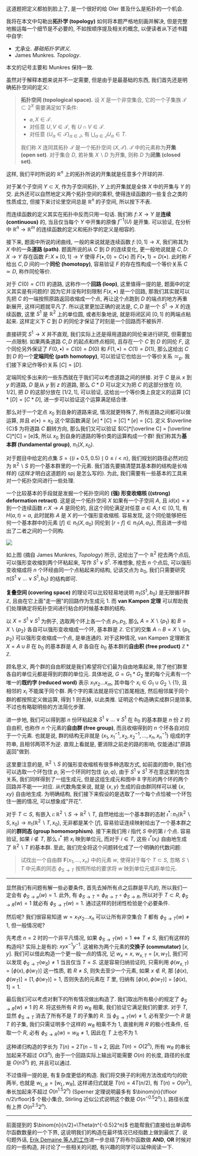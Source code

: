 这道题把定义都拍到脸上了, 是一个很好的给 OIer 普及什么是拓扑的一个机会.

我将在本文中勾勒出**拓扑学 (topology)** 如何将本题严格地刻画并解决, 但是完整地搬运每一个细节是不必要的, 不如按顺序提及相关的概念, 以便读者从下述书籍中自学:
- 尤承业. _基础拓扑学讲义_.
- James Munkres. _Topology_.

本文的记号主要和 Munkres 保持一致.

虽然对于解释本题来说并不一定需要, 但是由于是最基础的东西, 我们首先还是明确拓扑空间的定义: 

> **拓扑空间 (topological space).** 设 $X$ 是一个非空集合, 它的一个子集族 $\mathcal T\subset 2^X$ 需要满足如下条件:
> - $\varnothing, X\in \mathcal T$.
> - 对任意 $U, V\in \mathcal T$, 有 $U\cap V\in \mathcal T$.
> - 对任意 $\{U_{\alpha}\in \mathcal T\}_{\alpha\in J}$, 有 $\bigcup_{\alpha \in J} U_\alpha \in T$.
> 
> 我们称 $X$ 连同其拓扑 $\mathcal T$ 是一个拓扑空间 $(X,\mathcal T)$. $\mathcal T$ 中的元素称为**开集 (open set)**. 对于集合 $D$, 若补集 $X \smallsetminus D$ 为开集, 则称 $D$ 为**闭集 (closed set)**.

这样, 我们平时所说的 $\mathbb R^n$ 上的拓扑所说的开集就是任意多个开球的并. 

对于某个子空间 $Y\subset X$, 作为子空间拓扑, $Y$ 上的开集就是全体 $X$ 中的开集与 $Y$ 的交. 此外还可以自然地定义两个拓扑空间的乘积, 使得连续函数的一些复合之类的性质成立, 但接下来讨论里空间总是 $\mathbb R^n$ 的子空间, 所以按下不表.

而连续函数的定义其实在拓扑中反而只用一句话. 我们称 $f\colon X\to Y$ 是**连续 (continuous)** 的, 当且仅当每个 $Y$ 中开集的原像 $f^{-1}(U)$ 是开集. 可以验证, 在分析中 $\mathbb R^n \to \mathbb R^m$ 的连续函数的定义和拓扑学的定义是相容的.

接下来, 题面中所说的闭曲线, 一般的来说就是连续函数 $f\colon [0, 1]\to X$, 我们称其为 $X$ 中的一条**道路 (path)**. 题面所说的从 $C$ 到 $D$ 的连续变化, 更一般地说就是 $C, D\colon X\to Y$ 存在函数 $F\colon X\times [0, 1]\to Y$ 使得 $F(\bullet, 0) = C(\bullet)$ 而 $F(\bullet, 1) = D(\bullet)$. 此时称 $F$ 给出 $C,D$ 间的一个**同伦 (homotopy)**, 容易验证 $F$ 的存在性构成一个等价关系 $C\simeq D$, 称作同伦等价.

对于 $C(0)=C(1)$ 的道路, 这称作一个**回路 (loop)**, 这里值得一提的是, 题面中的定义其实是有问题的! 因为它并没有时刻限制 $F(x, \bullet)$ 是一个回路, 那我们其实就可以先把 $C$ 的一端按照原路返回收缩成一个点, 再让这个点跑到 $D$ 的端点的地方再重新展开, 这样问题就平凡了. 所以这里更加正确的说法是, $C, D$ 是一个 $S^1\to X$ 的连续函数, 这里 $S^1$ 是 $\mathbb R^2$ 上的单位圆, 或者形象地说, 就是将闭区间 $[0, 1]$ 的两端点粘起来. 这样定义下 $C$ 到 $D$ 的同伦才保证了时刻是一个回路而不被拆开.

直接研究 $S^1\to X$ 并不直观, 我们实际上还是得用道路的同伦来进行研究, 但需要加一点限制. 如果两条道路 $C,D$ 的起点和终点相同, 且存在一个 $C$ 到 $D$ 的同伦 $F$, 这个同伦另外保证了 $F(0, \bullet) = C(0)= D(0)$ 和 $F(1,\bullet) = C(1)=D(1)$, 那么这给出 $C$ 到 $D$ 的一个**定端同伦 (path homotopy)**, 可以验证它也给出一个等价关系 $\simeq_p$. 我们接下来记作等价关系 $[C]=[D]$.

定端同伦多出来的一些东西就在于我们可以考虑道路之间的拼接. 对于 $C$ 是从 $x$ 到 $y$ 的道路, $D$ 是从 $y$ 到 $z$ 的道路, 那么 $C*D$ 可以定义为把 $C$ 的这部分放在 $[0, 1/2]$, 把 $D$ 的这部分放在 $[1/2, 1]$, 可以验证, 这给出一个等价类上良定义的运算 $[C]*[D] = [C*D]$, 进一步可以验证这个运算满足结合律.

那么对于一个定点 $x_0$ 到自身的道路来说, 情况就更特殊了, 所有道路之间都可以做运算, 并且 $e(\bullet)=x_0$ 这个常函数满足 $[e]*[C] = [C]*[e] = [C]$. 定义 $\overline {C}$ 为将道路 $C$ 翻转方向, 那么我们又可以验证 $[C]*[\overline C] = [\overline C]*[C] = [e]$, 所以 $x_0$ 到自身的道路的等价类的运算构成一个群! 我们称其为**基本群 (fundamental group)**, $\pi_1(X,x_0)$. 

对于题目中给定的点集 $S = \{(i+0.5, 0.5) \mid 0\leq i < n\}$, 我们规划的路径必然对应为 $\mathbb R^2 \smallsetminus S$ 的一个基本群里的一个元素. 我们首先要搞清楚其基本群的结构是长啥样的 (这样才明白这道题的 spj 是怎么写的). 为此, 我们需要有一些基本的工具来对一个拓扑空间进行一些处理.

一个比较基本的手段就是发掘一个拓扑空间的 **(强) 形变收缩核 ((strong) deformation retract)**. 这是说一个拓扑空间 $X$ 如果有一个子空间 $A$, 且 $id(x) = x$ 到一个连续函数 $r\colon X\to A$ 是同伦的, 且这个同伦满足对任意 $a\in A, t\in [0, 1]$, 有 $H(a, t) = a$, 此时就称 $A$ 是 $X$ 的一个强形变收缩核. 容易发现, 这个同伦能够把任何一个基本群中的元素 $[f] \in \pi_1(X,a_0)$ 同伦到 $[r\circ f] \in \pi_1(A, a_0)$, 而且进一步给出了二者之间的一个同构.

![](https://cdn.luogu.com.cn/upload/image_hosting/hmqeu7y1.png)

如上图 (摘自 James Munkres, _Topology_) 所示, 这给出了一个 $\mathbb R^2$ 挖去两个点后, 可以强形变收缩到两个环粘起来, 写作 $S^1 \vee S^1$. 不难想象, 挖去 $n$ 个点后, 可以强形变收缩成将 $n$ 个环经由同一个点粘起来的结构, 记该交点为 $b_0$, 我们只需要研究 $\pi(S^1 \vee \dots \vee S^1, b_0)$ 的结构即可.

**复叠空间 (covering space)** 的理论可以比较轻易地说明 $\pi_1(S^1, b_0)$ 是无限循环群 $\mathbb Z$, 且由在它上面"走一圈"的回路作为生成元 $1$. 而 **van Kampen 定理** 可以帮助我们处理确定将拓扑空间进行粘合的时候基本群的结构.

以 $X=S^1 \vee S^1$ 为例子, 选取两个环上各一个点 $p_1, p_2$, 那么 $A=X \smallsetminus \{p_1\}$ 和 $B=X \smallsetminus \{p_2\}$ 各自可以强形变收缩成一个环, 基本群是 $\mathbb Z$. 它们的交集 $A\cap B = X \smallsetminus \{p_1, p_2\}$ 可以强形变收缩成一个点, 是单连通的. 对于这种情况, van Kampen 定理断言 $X= A\cup B$ 在 $b_0$ 的基本群是 $A$, $B$ 各自在 $b_0$ 基本群的**自由积 (free product)** $\mathbb Z * \mathbb Z$.

顾名思义, 两个群的自由积就是我们希望将它们最为自由地乘起来, 除了他们群里各自的单位元都是得到的群的单位元. 具体地说, $G = G_1 * G_2$ 里的每个元素有一个唯一的**既约字 (reduced word)** 表示 $x_1 x_2 \dots x_m$, 其中每个 $x_i \in G_1 \cup G_2 \smallsetminus \{1\}$, 且相邻的 $x_i$ 不能属于同个群. 两个字的乘法就是将它们首尾相连, 然后相邻属于同个群的都按照定义做运算, 得到 $1$ 则去掉, 以此类推. 证明这个构造确实成群只是琐事, 不过也有略聪明些的方法简化步骤.

进一步地, 我们可以得到那 $n$ 份环粘起来 $S^1 \vee \dots \vee S^1$ 在 $b_0$ 的基本群是 $n$ 份 $\mathbb Z$ 的自由积, 也称作 $n$ 个元素的**自由群 (free group)**, 而且收缩得到的 $n$ 个环各自对应于一个元素. 也就是说, 群的结构无非就是 $\{x_1, x_1^{-1}, x_2, x_2^{-1},\dots, x_n, x_n^{-1}\}$ 组成的字符串, 且相邻两项不为逆. 直观上看就是, 要消除之前走的路的影响, 仅能通过"原路返回"做到.

这里要注意的是, $\mathbb R^2 \smallsetminus S$ 的强形变收缩核有很多种选取方式, 如前面的图中, 我们也可以选取一个环包住 $p$, 另一个环同时包住 $\{p, q\}$, 由于 $S^1 \vee S^1$ 不在意这里的包含关系, 我们同样得到了一组生成元, 但是这组生成元和图中 8 字形的两个环的两个回路并不能一一对应. 从代数角度来说, 就是 $\{x,y\}$ 生成的自由群同样可以被 $\{x, xy\}$ 自由地生成. 为明确结构, 我们接下来假设的是选取了一个每个点恰被一个环包住一圈的情况, 可以想象成"开花".

对于 $T\subset S$, 有嵌入 $\iota\colon \mathbb R^2 \smallsetminus S \to \mathbb R^2 \smallsetminus T$, 自然地给出一个基本群的态射 $\iota^* \colon \pi_1(\mathbb R^2 \smallsetminus S, x_0)
\to \pi_1(\mathbb R^2 \smallsetminus T,x_0)$, 无非都是某个 $[f]$, 容易验证连续映射给出了一个基本群之间的**群同态 (group homomorphism)**. 接下来我们用 $i$ 指代 $S$ 中的第 $i$ 个点. 容易验证, 如果 $i\notin T$, 那么 $\iota^*$ 把 $x_i$ 映到单位元, 而对于 $i\in T$, 这些 $\iota^*(x_i)$ 自由地生成了 $\mathbb R^2 \smallsetminus T$ 的基本群. 至此, 我们完全将这个问题转化成了一个明确的代数问题:

> 试找出一个自由群 $\mathbf F(x_1,\dots,x_n)$ 中的元素 $w$, 使得对于每个 $T\subset S$, 忽略 $S\smallsetminus T$ 中元素的同态 $\phi_{S\to T}$ 按照所给的要求将 $w$ 映到单位元或非单位元.

---

显然我们有问题有解一些必要条件, 首先去掉所有点之后群是平凡的, 所以我们一定会有 $\phi_{S\to \varnothing} (w) = 1$. 此外, 有 $\phi_{S\to T} = \phi_{R\to T} \circ \phi_{S\to R}$, 所以对于 $T\subset R$, $\phi_{S\to R}(w)=1$ 就必有 $\phi_{S\to T}(w) = 1$. 通过这样的封闭性检验是个必要条件.

然后呢? 我们很容易知道 $w=x_1x_2\dots x_n$ 可以让所有非空集合 $T$ 都有 $\phi_{S\to T}(w)\neq 1$, 但一般情况呢?

先考虑 $n=2$ 时的一个非平凡情况, 如果 $\phi_{S\to T}(w)=1 \iff T \neq S$, 我们有这样的构造吗? 实际上是有的: $xyx^{-1}y^{-1}$. 这被称为两个元素的**交换子 (commutator)** $[x,y]$. 我们可以借此构造一个更一般一点的情况, 记 $w_{x} = x$, $w_{x, T} = [x, w_T]$, 我们可以发现 $\phi_{S\to T}(w_S) \neq 1$ 当且仅当 $T= S$. 这是容易归纳验证的, 只需利用 $\phi(w_{x, T}) = [\phi(x), \phi(w_T)]$ 这一性质, 若 $R\neq S$, 则失去至少一个元素, 如果 $x\notin R$, 那 $[\phi(x), \phi(w_T)] = [1, \phi(w_T)] = 1$, 否则失去的元素在 $T$ 里, 归纳有 $[\phi(x), \phi(w_T)] = [\phi(x), 1] = 1$.

最后我们可以考虑对剩下的所有情况做出构造了. 我们取出所有极小的规定了 $\phi_{S\to R}(w)\neq 1$ 的 $R$. 将这些所有 $R$ 的 $w_R$ 相乘, 我们验证它满足我们的要求. 对于 $T$, 显然 $\phi_{S\to T}$ 消去了所有不是 $T$ 的子集的 $R$. 当 $\phi_{S\to T}(w)\neq 1$, 必有至少一个 $R$ 是 $T$ 的子集, 我们只需证明多个这样的 $w_R$ 相乘不为 $1$, 直接利用 $R$ 的极小性条件, 任取一个 $R$, 必有 $\phi_{S\to R}(w) = w_R \neq 1$, 因此在 $T$ 上也不为 $1$.

这种递归构造的字长为 $T(n) = 2T(n-1) + 2$, 因此 $T(n) = O(2^n)$, 所有 $w_R$ 的串长加起来不超过 $O(3^n)$, 由于一个回路实际上输出可能需要 $O(n)$ 的长度, 路径的长度是 $O(n3^n)$ 的, 并且可以通过.

不过值得一提的是, 有复杂度更低的构造. 我们将交换子的利用方法改成均匀的砍两半, 也就是 $w_{L,R} = [w_L, w_R]$, 这样递归式就是 $T(n) = 4T(n/2)$, 有 $T(n) = O(n^2)$, 串长加起来不超过 $O(n^{1.5} 2^n)$ (Sperner 定理说明最多有 $\binom{n}{\lfloor n/2\rfloor}$ 个极小集合, Stirling 近似公式说明这个数是 $O(n^{-0.5}2^n)$.), 路径长度有上界 $O(n^{2.5} 2^n)$.

---

前面提到的 $\binom{n}{n/2}=\Theta(n^{-0.5}2^n)$ 也能帮我们直接给出单调布尔函数数量的一个下界, 这说明我们的构造在最坏情况已经指数上做到最优了. 说句题外话, [Erik Demaine 等人的工作](https://arxiv.org/abs/1203.3602)进一步总结了将布尔函数做 $\textbf{AND}$, $\textbf{OR}$ 时候对应的一些构造, 并讨论了一些相关的问题, 有兴趣的同学可以延伸阅读一下.
